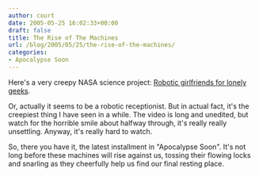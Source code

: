 ```yaml
---
author: court
date: 2005-05-25 16:02:33+00:00
draft: false
title: The Rise of The Machines
url: /blog/2005/05/25/the-rise-of-the-machines/
categories:
- Apocalypse Soon
---
```


Here's a very creepy NASA science project:  [Robotic girlfriends for lonely geeks](http://ndeaa.jpl.nasa.gov/nasa-nde/biomimetics/Biomimetic-robot-Hanson.mov).

Or, actually it seems to be a robotic receptionist.  But in actual fact, it's the creepiest thing I have seen in a while.  The video is long and unedited, but watch for the horrible smile about halfway through, it's really really unsettling.  Anyway, it's really hard to watch.

So, there you have it, the latest installment in "Apocalypse Soon".  It's not long before these machines will rise against us, tossing their flowing locks and snarling as they cheerfully help us find our final resting place.
